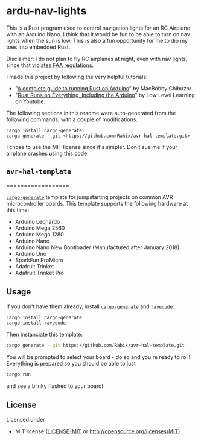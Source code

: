 # ardu-nav-lights

This is a Rust program used to control navigation lights for an RC Airplane with an Arduino Nano. I think that it would be fun to be able to turn on nav lights when the sun is low. This is also a fun opportunity for me to dip my toes into embedded Rust.

Disclaimer: I do not plan to fly RC airplanes at night, even with nav lights, since that [violates FAA regulations](https://www.faa.gov/newsroom/small-unmanned-aircraft-systems-uas-regulations-part-107#:~:text=You%20can%20fly%20during%20daylight,drone%20has%20anti%2Dcollision%20lighting.).

I made this project by following the very helpful tutorials:
- "[A complete guide to running Rust on Arduino](https://blog.logrocket.com/complete-guide-running-rust-arduino/)" by MacBobby Chibuzor.
- "[Rust Runs on Everything, Including the Arduino](https://www.youtube.com/watch?v=ZPSqhb4KKNc)" by Low Level Learning on Youtube.

The following sections in this readme were auto-generated from the following commands, with a couple of modifications.

    cargo install cargo-generate
    cargo generate --git <https://github.com/Rahix/avr-hal-template.git>

I chose to use the MIT license since it's simpler. Don't sue me if your airplane crashes using this code.

## `avr-hal-template`

==================

[`cargo-generate`] template for jumpstarting projects on common AVR
microcontroller boards.  This template supports the following hardware at this
time:

 - Arduino Leonardo
 - Arduino Mega 2560
 - Arduino Mega 1280
 - Arduino Nano
 - Arduino Nano New Bootloader (Manufactured after January 2018)
 - Arduino Uno
 - SparkFun ProMicro
 - Adafruit Trinket
 - Adafruit Trinket Pro

## Usage
If you don't have them already, install [`cargo-generate`] and [`ravedude`]:

```bash
cargo install cargo-generate
cargo install ravedude
```

Then instanciate this template:

```bash
cargo generate --git https://github.com/Rahix/avr-hal-template.git
```

You will be prompted to select your board - do so and you're ready to roll!
Everything is prepared so you should be able to just

```bash
cargo run
```

and see a blinky flashed to your board!

[`cargo-generate`]: https://github.com/cargo-generate/cargo-generate
[`ravedude`]: https://github.com/Rahix/avr-hal/tree/next/ravedude

## License
Licensed under

 - MIT license
   ([LICENSE-MIT](LICENSE-MIT) or <http://opensource.org/licenses/MIT>)

